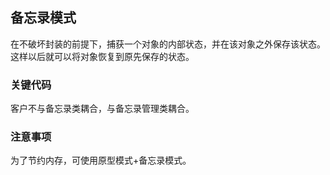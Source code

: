 ## 备忘录模式
在不破坏封装的前提下，捕获一个对象的内部状态，并在该对象之外保存该状态。这样以后就可以将对象恢复到原先保存的状态。

### 关键代码
客户不与备忘录类耦合，与备忘录管理类耦合。

### 注意事项
为了节约内存，可使用原型模式+备忘录模式。